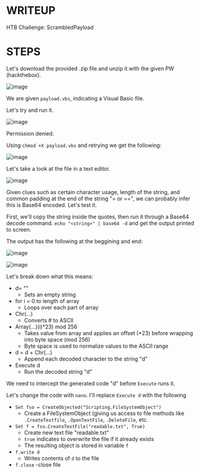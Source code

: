 # WRITEUP

HTB Challenge: ScrambledPayload

# STEPS

Let's download the provided .zip file and unzip it with the given PW (hackthebox).

![image](https://github.com/user-attachments/assets/069dd444-0e7c-44e7-9eb5-c12bdc42d6ff)

We are given  `payload.vbs`, indicating a Visual Basic file.

Let's try and run it.

![image](https://github.com/user-attachments/assets/90808ebe-f3bf-4567-9a71-e287594e88f7)

Permission denied.

Using `chmod +X payload.vbs` and retrying we get the following:

![image](https://github.com/user-attachments/assets/ea9a2690-124b-4fa1-a7b9-745ea3461fbc)

Let's take a look at the file in a text editor.

![image](https://github.com/user-attachments/assets/faa99890-0e3f-4ee5-96d8-2f54b8d7b0c5)

Given clues such as certain character usage, length of the string, and common padding at the end of the string "= or ==", we can probably infer this is Base64 encoded. Let's test it.

First, we'll copy the string inside the quotes, then run it through a Base64 decode command. `echo "<string>" | base64 -d` and get the output printed to screen.

The output has the following at the beggining and end:

![image](https://github.com/user-attachments/assets/c3a78ad1-b430-4648-8c5f-2cf3e8c43a5f)

![image](https://github.com/user-attachments/assets/0ab721bd-d0aa-4f4e-8913-e3aa0732d85e)

Let's break down what this means:
- d= ""
  - Sets an empty string 
- for i = 0 to length of array
  - Loops over each part of array
- Chr(...)
  - Converts # to ASCII
- Array(...)(i)*23) mod 256
  - Takes value from array and applies an offset (*23) before wrapping into byte space (mod 256)
  - Byte space is used to normalize values to the ASCII range
- d = d + Chr(...)
  - Append each decoded character to the string "d"
- Execute d
  - Run the decoded string "d"
 
We need to intercept the generated code "d" before `Execute` runs it.

Let's change the code with `nano`. I'll replace `Execute d` with the following
- `Set fso = CreateObjected("Scripting.FileSystemObject")`
  - Create a FileSystemObject (giving us access to file methods like `.CreateTextfile`, `.OpenTextFile`, `.DeleteFile`, etc.
- `Set f = fso.CreateTextFile("readable.txt", True)`
  - Create new text file "readable.txt"
  - `true` indicates to overwrite the file if it already exists
  - The resulting object is stored in variable `f`
- `f.write d`
  - Writes contents of `d` to the file
- `f.close`
  -close file 
